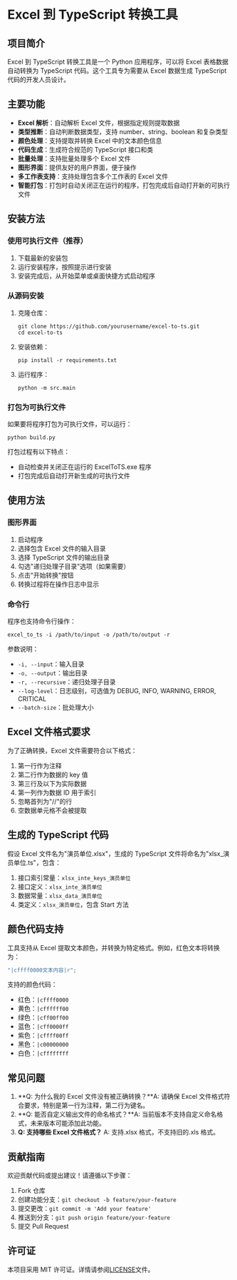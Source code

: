 # Excel 到 TypeScript 转换工具

## 项目简介

Excel 到 TypeScript 转换工具是一个 Python 应用程序，可以将 Excel 表格数据自动转换为 TypeScript 代码。这个工具专为需要从 Excel 数据生成 TypeScript 代码的开发人员设计。

## 主要功能

- **Excel 解析**：自动解析 Excel 文件，根据指定规则提取数据
- **类型推断**：自动判断数据类型，支持 number、string、boolean 和复杂类型
- **颜色处理**：支持提取并转换 Excel 中的文本颜色信息
- **代码生成**：生成符合规范的 TypeScript 接口和类
- **批量处理**：支持批量处理多个 Excel 文件
- **图形界面**：提供友好的用户界面，便于操作
- **多工作表支持**：支持处理包含多个工作表的 Excel 文件
- **智能打包**：打包时自动关闭正在运行的程序，打包完成后自动打开新的可执行文件

## 安装方法

### 使用可执行文件（推荐）

1. 下载最新的安装包
2. 运行安装程序，按照提示进行安装
3. 安装完成后，从开始菜单或桌面快捷方式启动程序

### 从源码安装

1. 克隆仓库：

   ```
   git clone https://github.com/yourusername/excel-to-ts.git
   cd excel-to-ts
   ```

2. 安装依赖：

   ```
   pip install -r requirements.txt
   ```

3. 运行程序：

   ```
   python -m src.main
   ```

### 打包为可执行文件

如果要将程序打包为可执行文件，可以运行：

```
python build.py
```

打包过程有以下特点：

- 自动检查并关闭正在运行的 ExcelToTS.exe 程序
- 打包完成后自动打开新生成的可执行文件

## 使用方法

### 图形界面

1. 启动程序
2. 选择包含 Excel 文件的输入目录
3. 选择 TypeScript 文件的输出目录
4. 勾选"递归处理子目录"选项（如果需要）
5. 点击"开始转换"按钮
6. 转换过程将在操作日志中显示

### 命令行

程序也支持命令行操作：

```
excel_to_ts -i /path/to/input -o /path/to/output -r
```

参数说明：

- `-i, --input`：输入目录
- `-o, --output`：输出目录
- `-r, --recursive`：递归处理子目录
- `--log-level`：日志级别，可选值为 DEBUG, INFO, WARNING, ERROR, CRITICAL
- `--batch-size`：批处理大小

## Excel 文件格式要求

为了正确转换，Excel 文件需要符合以下格式：

1. 第一行作为注释
2. 第二行作为数据的 key 值
3. 第三行及以下为实际数据
4. 第一列作为数据 ID 用于索引
5. 忽略首列为"//"的行
6. 空数据单元格不会被提取

## 生成的 TypeScript 代码

假设 Excel 文件名为"演员单位.xlsx"，生成的 TypeScript 文件将命名为"xlsx\_演员单位.ts"，包含：

1. 接口索引常量：`xlsx_inte_keys_演员单位`
2. 接口定义：`xlsx_inte_演员单位`
3. 数据常量：`xlsx_data_演员单位`
4. 类定义：`xlsx_演员单位`，包含 Start 方法

## 颜色代码支持

工具支持从 Excel 提取文本颜色，并转换为特定格式。例如，红色文本将转换为：

```typescript
"|cffff0000文本内容|r";
```

支持的颜色代码：

- 红色：`|cffff0000`
- 黄色：`|cffffff00`
- 绿色：`|cff00ff00`
- 蓝色：`|cff0000ff`
- 紫色：`|cffff00ff`
- 黑色：`|c00000000`
- 白色：`|cffffffff`

## 常见问题

1. **Q: 为什么我的 Excel 文件没有被正确转换？**A: 请确保 Excel 文件格式符合要求，特别是第一行为注释，第二行为键名。
2. **Q: 能否自定义输出文件的命名格式？**A: 当前版本不支持自定义命名格式，未来版本可能添加此功能。
3. **Q: 支持哪些 Excel 文件格式？**
   A: 支持.xlsx 格式，不支持旧的.xls 格式。

## 贡献指南

欢迎贡献代码或提出建议！请遵循以下步骤：

1. Fork 仓库
2. 创建功能分支：`git checkout -b feature/your-feature`
3. 提交更改：`git commit -m 'Add your feature'`
4. 推送到分支：`git push origin feature/your-feature`
5. 提交 Pull Request

## 许可证

本项目采用 MIT 许可证。详情请参阅[LICENSE](LICENSE)文件。
